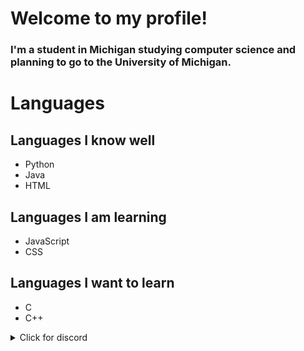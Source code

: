 # Welcome to my profile!
### I'm a student in Michigan studying computer science and planning to go to the University of Michigan.

# Languages

## Languages I know well
* Python
* Java
* HTML

## Languages I am learning
* JavaScript
* CSS

## Languages I want to learn
* C
* C++

<details><summary>Click for discord</summary>
<p>

```
dante best#2668
```

</p>
</details>
